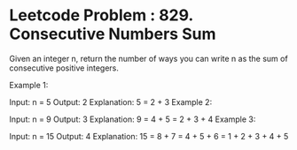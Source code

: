 # Leetcode Problem : 829. Consecutive Numbers Sum

Given an integer n, return the number of ways you can write n as the sum of consecutive positive integers.

 

Example 1:

Input: n = 5
Output: 2
Explanation: 5 = 2 + 3
Example 2:

Input: n = 9
Output: 3
Explanation: 9 = 4 + 5 = 2 + 3 + 4
Example 3:

Input: n = 15
Output: 4
Explanation: 15 = 8 + 7 = 4 + 5 + 6 = 1 + 2 + 3 + 4 + 5